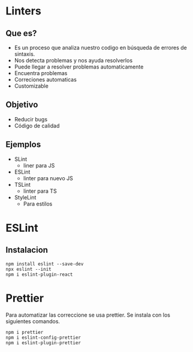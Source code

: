 # Linters
## Que es?
- Es un proceso que analiza nuestro codigo en búsqueda de errores de sintaxis. 
- Nos detecta problemas y nos ayuda resolverlos
- Puede llegar a resolver problemas automaticamente
- Encuentra problemas
- Correciones automaticas
- Customizable 
## Objetivo 
- Reducir bugs 
- Código de calidad
## Ejemplos
- SLint
    - liner para JS
- ESLint
    - linter para nuevo JS
- TSLint
    - linter para TS
- StyleLint
    - Para estilos
# ESLint
## Instalacion
```
npm install eslint --save-dev
npx eslint --init
npm i eslint-plugin-react
```
# Prettier
Para automatizar las correccione se usa prettier. Se instala con los siguientes comandos. 
```
npm i prettier
npm i eslint-config-prettier
npm i eslint-plugin-prettier
```